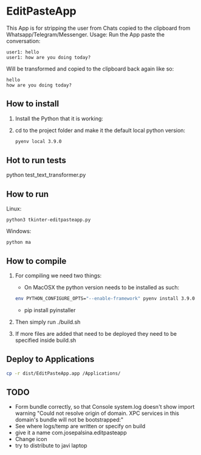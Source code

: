 # EditPasteApp

This App is for stripping the user from Chats copied to the clipboard from Whatsapp/Telegram/Messenger. Usage: Run the App paste the conversation:

    user1: hello
    user1: how are you doing today?

Will be transformed and copied to the clipboard back again like so:

    hello
    how are you doing today?

## How to install

1. Install the Python that it is working:

2. cd to the project folder and make it the default local python version:
    ```bash
    pyenv local 3.9.0
    ```
## Hot to run tests

python test_text_transformer.py

## How to run

Linux:

    python3 tkinter-editpasteapp.py

Windows:

    python ma

## How to compile

1. For compiling we need two things:
    - On MacOSX the python version needs to be installed as such:
    
    ```bash
    env PYTHON_CONFIGURE_OPTS="--enable-framework" pyenv install 3.9.0
    ```

    - pip install pyinstaller

2. Then simply run ./build.sh

3. If more files are added that need to be deployed they need to be specified inside build.sh

## Deploy to Applications

```bash
cp -r dist/EditPasteApp.app /Applications/
```

## TODO

- Form bundle correctly, so that Console system.log doesn't show import warning "Could not resolve origin of domain. XPC services in this domain's bundle will not be bootstrapped:"
- See where logs/temp are written or specify on build
- give it a name com.josepalsina.editpasteapp
- Change icon
- try to distribute to javi laptop
